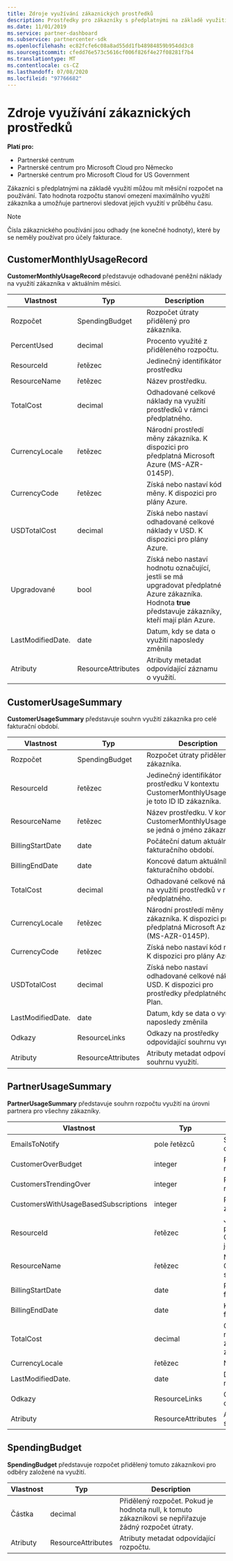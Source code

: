```yaml
---
title: Zdroje využívání zákaznických prostředků
description: Prostředky pro zákazníky s předplatnými na základě využití a měsíční rozpočty využití (včetně CustomerMonthlyUsageRecord, CustomerUsageSummary, PartnerUsageSummary a SpendingBudget).
ms.date: 11/01/2019
ms.service: partner-dashboard
ms.subservice: partnercenter-sdk
ms.openlocfilehash: ec82fcfe6c08a8ad55dd1fb48984859b954dd3c8
ms.sourcegitcommit: cfedd76e573c5616cf006f826f4e27f08281f7b4
ms.translationtype: MT
ms.contentlocale: cs-CZ
ms.lasthandoff: 07/08/2020
ms.locfileid: "97766682"
---
```

# <a name="customer-usage-resources"></a>Zdroje využívání zákaznických prostředků

**Platí pro:**

- Partnerské centrum
- Partnerské centrum pro Microsoft Cloud pro Německo
- Partnerské centrum pro Microsoft Cloud for US Government

Zákazníci s předplatnými na základě využití můžou mít měsíční rozpočet na používání. Tato hodnota rozpočtu stanoví omezení maximálního využití zákazníka a umožňuje partnerovi sledovat jejich využití v průběhu času.

> [!NOTE]
> Čísla zákaznického používání jsou odhady (ne konečné hodnoty), které by se neměly používat pro účely fakturace.

## <a name="customermonthlyusagerecord"></a>CustomerMonthlyUsageRecord

**CustomerMonthlyUsageRecord** představuje odhadované peněžní náklady na využití zákazníka v aktuálním měsíci.

| Vlastnost         | Typ               | Description                                                              |
|------------------|--------------------|--------------------------------------------------------------------------|
| Rozpočet           | SpendingBudget     | Rozpočet útraty přidělený pro zákazníka.                          |
| PercentUsed      | decimal             | Procento využité z přiděleného rozpočtu.                        |
| ResourceId       | řetězec             | Jedinečný identifikátor prostředku                                   |
| ResourceName     | řetězec             | Název prostředku.                                                |
| TotalCost        | decimal             | Odhadované celkové náklady na využití prostředků v rámci předplatného.|
| CurrencyLocale   | řetězec             | Národní prostředí měny zákazníka. K dispozici pro předplatná Microsoft Azure (MS-AZR-0145P).            |
| CurrencyCode     | řetězec             | Získá nebo nastaví kód měny. K dispozici pro plány Azure.           |
| USDTotalCost     | decimal             | Získá nebo nastaví odhadované celkové náklady v USD. K dispozici pro plány Azure.                                         |
| Upgradované       | bool             | Získá nebo nastaví hodnotu označující, jestli se má upgradovat předplatné Azure zákazníka. Hodnota **true** představuje zákazníky, kteří mají plán Azure.                         |
| LastModifiedDate. | date               | Datum, kdy se data o využití naposledy změnila                               |
| Atributy       | ResourceAttributes | Atributy metadat odpovídající záznamu o využití.               |

## <a name="customerusagesummary"></a>CustomerUsageSummary

**CustomerUsageSummary** představuje souhrn využití zákazníka pro celé fakturační období.

| Vlastnost         | Typ               | Description                                                                                                      |
|------------------|--------------------|------------------------------------------------------------------------------------------------------------------|
| Rozpočet           | SpendingBudget     | Rozpočet útraty přidělený pro zákazníka.                                                                  |
| ResourceId       | řetězec             | Jedinečný identifikátor prostředku V kontextu CustomerMonthlyUsageRecord je toto ID ID zákazníka. |
| ResourceName     | řetězec             | Název prostředku. V kontextu CustomerMonthlyUsageRecord se jedná o jméno zákazníka.               |
| BillingStartDate | date               | Počáteční datum aktuálního fakturačního období.                                                                    |
| BillingEndDate   | date               | Koncové datum aktuálního fakturačního období.                                                                      |
| TotalCost        | decimal             | Odhadované celkové náklady na využití prostředků v rámci předplatného.                                         |
| CurrencyLocale   | řetězec             | Národní prostředí měny zákazníka. K dispozici pro předplatná Microsoft Azure (MS-AZR-0145P).                                         |
| CurrencyCode     | řetězec             | Získá nebo nastaví kód měny. K dispozici pro plány Azure.                                         |
| USDTotalCost     | decimal             | Získá nebo nastaví odhadované celkové náklady v USD. K dispozici pro prostředky předplatného Azure Plan.                                         |
| LastModifiedDate. | date               | Datum, kdy se data o využití naposledy změnila                                                                       |
| Odkazy            | ResourceLinks      | Odkazy na prostředky odpovídající souhrnu využití.                                                           |
| Atributy       | ResourceAttributes | Atributy metadat odpovídající souhrnu využití.                                                      |

## <a name="partnerusagesummary"></a>PartnerUsageSummary

**PartnerUsageSummary** představuje souhrn rozpočtu využití na úrovni partnera pro všechny zákazníky.

| Vlastnost         | Typ               | Description                                                                                                      |
|------------------|--------------------|------------------------------------------------------------------------------------------------------------------|
| EmailsToNotify   | pole řetězců   | Seznam e-mailových adres pro oznámení                                                                   |
| CustomerOverBudget | integer          | Počet zákazníků, kteří jsou nad rozpočtem.                                                                    |
| CustomersTrendingOver | integer       | Počet zákazníků, kteří se blíží rozpočtu.                                                     |
| CustomersWithUsageBasedSubscriptions  | integer | Počet zákazníků s předplatným založeným na využití.                                               |
| ResourceId       | řetězec             | Jedinečný identifikátor prostředku V kontextu CustomerMonthlyUsageRecord je toto ID ID zákazníka. |
| ResourceName     | řetězec             | Název prostředku. V kontextu CustomerMonthlyUsageRecord se jedná o jméno zákazníka.               |
| BillingStartDate | date               | Počáteční datum aktuálního fakturačního období.                                                                    |
| BillingEndDate   | date               | Koncové datum aktuálního fakturačního období.                                                                      |
| TotalCost        | decimal             | Odhadované celkové náklady na využívání zákazníků na základě aktuálního využití od začátku fakturačního období.      |
| CurrencyLocale   | řetězec             | Národní prostředí měny.                                                                                             |
| LastModifiedDate. | date               | Datum, kdy se data o využití naposledy změnila                                                                       |
| Odkazy            | ResourceLinks      | Odkazy na prostředky odpovídající souhrnu využití.                                                           |
| Atributy       | ResourceAttributes | Atributy metadat odpovídající souhrnu využití.                                                      |

## <a name="spendingbudget"></a>SpendingBudget

**SpendingBudget** představuje rozpočet přidělený tomuto zákazníkovi pro odběry založené na využití.

| Vlastnost   | Typ               | Description                                                                                         |
|------------|--------------------|-----------------------------------------------------------------------------------------------------|
| Částka     | decimal             | Přidělený rozpočet. Pokud je hodnota null, k tomuto zákazníkovi se nepřiřazuje žádný rozpočet útraty. |
| Atributy | ResourceAttributes | Atributy metadat odpovídající rozpočtu.                                                |
